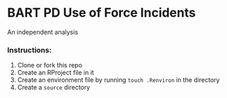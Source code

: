 # BART PD Use of Force Incidents
An independent analysis

### Instructions:
1. Clone or fork this repo
2. Create an RProject file in it
3. Create an environment file by running `touch .Renviron` in the directory
4. Create a `source` directory
